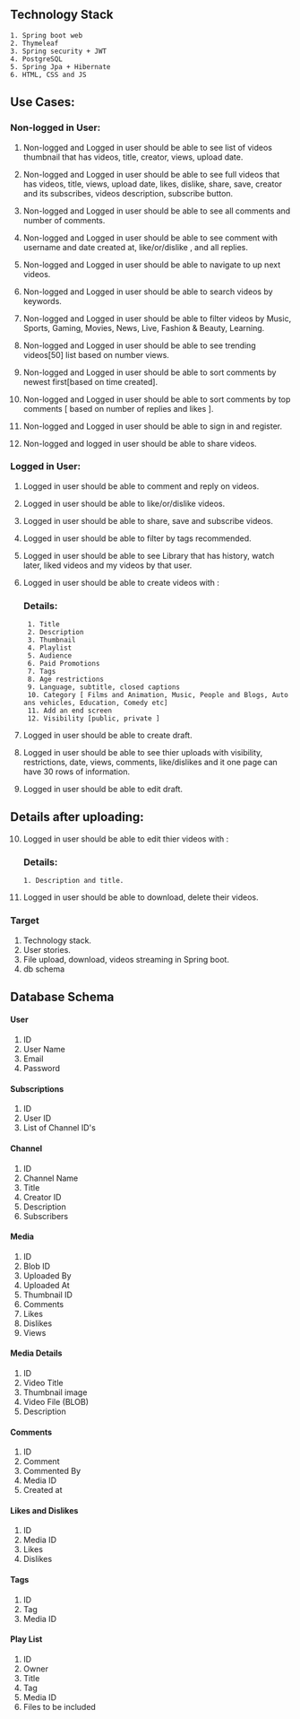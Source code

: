 ## Technology Stack

    1. Spring boot web
    2. Thymeleaf
    3. Spring security + JWT
    4. PostgreSQL
    5. Spring Jpa + Hibernate 
    6. HTML, CSS and JS


## Use Cases:

### Non-logged in User:

1. Non-logged and Logged in user should be able to see list of videos thumbnail that has videos, title, creator, views, upload date.

2. Non-logged and Logged in user should be able to see full videos that has videos, title, views, upload date, likes, dislike, share, save, creator and its subscribes, videos description, subscribe button.

3. Non-logged and Logged in user should be able to see all comments and number of comments.

4. Non-logged and Logged in user should be able to see comment with username and date created at, like/or/dislike , and all replies.

5. Non-logged and Logged in user should be able to navigate to up next videos.

6. Non-logged and Logged in user should be able to search videos by keywords.

7. Non-logged and Logged in user should be able to filter videos by Music, Sports, Gaming, Movies, News, Live, Fashion & Beauty, Learning.

8. Non-logged and Logged in user should be able to see trending videos[50] list based on number views.

9. Non-logged and Logged in user should be able to sort comments by newest first[based on time created].

10. Non-logged and Logged in user should be able to sort comments by top comments [ based on number of replies and likes ].

11. Non-logged and Logged in user should be able to sign in and register.

12. Non-logged and logged in user should be able to share videos.

### Logged in User:

1. Logged in user should be able to comment and reply on videos.

2. Logged in user should be able to like/or/dislike videos.

3. Logged in user should be able to share, save and subscribe videos.

4. Logged in user should be able to filter by tags recommended.

5. Logged in user should be able to see Library that has history, watch later, liked videos and my videos by that user.

6. Logged in user should be able to create videos with :

    ### Details:

        1. Title
        2. Description
        3. Thumbnail
        4. Playlist
        5. Audience
        6. Paid Promotions
        7. Tags
        8. Age restrictions 
        9. Language, subtitle, closed captions
        10. Category [ Films and Animation, Music, People and Blogs, Auto ans vehicles, Education, Comedy etc]
        11. Add an end screen
        12. Visibility [public, private ]

7. Logged in user should be able to create draft.

8. Logged in user should be able to see thier uploads with visibility, restrictions, date, views, comments, like/dislikes and it one page can have 30 rows of information.

9. Logged in user should be able to edit draft.

## Details after uploading: 

10. Logged in user should be able to edit thier videos with :

    ### Details:

        1. Description and title.
11. Logged in user should be able to download, delete their videos.   


### Target 

1. Technology stack.
2. User stories.
3. File upload, download, videos streaming in Spring boot.
4. db schema

## Database Schema

#### User
1. ID
2. User Name
3. Email
4. Password

#### Subscriptions
1. ID
2. User ID
3. List of Channel ID's

#### Channel
1. ID
2. Channel Name
3. Title
4. Creator ID
5. Description
6. Subscribers

#### Media
1. ID
2. Blob ID
3. Uploaded By
4. Uploaded At
5. Thumbnail ID
6. Comments
7. Likes 
8. Dislikes
9. Views

#### Media Details
1. ID
2. Video Title
3. Thumbnail image
4. Video File (BLOB)
5. Description

#### Comments
1. ID
2. Comment
3. Commented By
4. Media ID
5. Created at

#### Likes and Dislikes
1. ID
2. Media ID
3. Likes
4. Dislikes

#### Tags
1. ID
2. Tag
3. Media ID

#### Play List
1. ID
2. Owner
3. Title
4. Tag
5. Media ID
6. Files to be included

